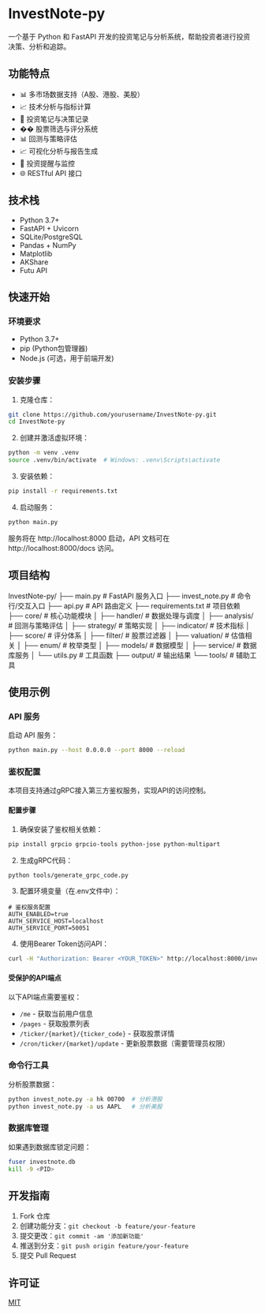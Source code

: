 # InvestNote-py

一个基于 Python 和 FastAPI 开发的投资笔记与分析系统，帮助投资者进行投资决策、分析和追踪。

## 功能特点

- 📊 多市场数据支持（A股、港股、美股）
- 📈 技术分析与指标计算
- 📝 投资笔记与决策记录
- �� 股票筛选与评分系统
- 📊 回测与策略评估
- 📈 可视化分析与报告生成
- 🔔 投资提醒与监控
- 🌐 RESTful API 接口

## 技术栈

- Python 3.7+
- FastAPI + Uvicorn
- SQLite/PostgreSQL
- Pandas + NumPy
- Matplotlib
- AKShare
- Futu API

## 快速开始

### 环境要求

- Python 3.7+
- pip (Python包管理器)
- Node.js (可选，用于前端开发)

### 安装步骤

1. 克隆仓库：
```bash
git clone https://github.com/yourusername/InvestNote-py.git
cd InvestNote-py
```

2. 创建并激活虚拟环境：
```bash
python -m venv .venv
source .venv/bin/activate  # Windows: .venv\Scripts\activate
```

3. 安装依赖：
```bash
pip install -r requirements.txt
```

4. 启动服务：
```bash
python main.py
```

服务将在 http://localhost:8000 启动，API 文档可在 http://localhost:8000/docs 访问。

## 项目结构
InvestNote-py/
├── main.py # FastAPI 服务入口
├── invest_note.py # 命令行/交互入口
├── api.py # API 路由定义
├── requirements.txt # 项目依赖
├── core/ # 核心功能模块
│ ├── handler/ # 数据处理与调度
│ ├── analysis/ # 回测与策略评估
│ ├── strategy/ # 策略实现
│ ├── indicator/ # 技术指标
│ ├── score/ # 评分体系
│ ├── filter/ # 股票过滤器
│ ├── valuation/ # 估值相关
│ ├── enum/ # 枚举类型
│ ├── models/ # 数据模型
│ ├── service/ # 数据库服务
│ └── utils.py # 工具函数
├── output/ # 输出结果
└── tools/ # 辅助工具

## 使用示例

### API 服务

启动 API 服务：
```bash
python main.py --host 0.0.0.0 --port 8000 --reload
```

### 鉴权配置

本项目支持通过gRPC接入第三方鉴权服务，实现API的访问控制。

#### 配置步骤

1. 确保安装了鉴权相关依赖：
```bash
pip install grpcio grpcio-tools python-jose python-multipart
```

2. 生成gRPC代码：
```bash
python tools/generate_grpc_code.py
```

3. 配置环境变量（在.env文件中）：
```
# 鉴权服务配置
AUTH_ENABLED=true
AUTH_SERVICE_HOST=localhost
AUTH_SERVICE_PORT=50051
```

4. 使用Bearer Token访问API：
```bash
curl -H "Authorization: Bearer <YOUR_TOKEN>" http://localhost:8000/investnote/pages
```

#### 受保护的API端点

以下API端点需要鉴权：
- `/me` - 获取当前用户信息
- `/pages` - 获取股票列表
- `/ticker/{market}/{ticker_code}` - 获取股票详情
- `/cron/ticker/{market}/update` - 更新股票数据（需要管理员权限）

### 命令行工具

分析股票数据：
```bash
python invest_note.py -a hk 00700  # 分析港股
python invest_note.py -a us AAPL   # 分析美股
```

### 数据库管理

如果遇到数据库锁定问题：
```bash
fuser investnote.db
kill -9 <PID>
```

## 开发指南

1. Fork 仓库
2. 创建功能分支：`git checkout -b feature/your-feature`
3. 提交更改：`git commit -am '添加新功能'`
4. 推送到分支：`git push origin feature/your-feature`
5. 提交 Pull Request

## 许可证

[MIT](LICENSE)